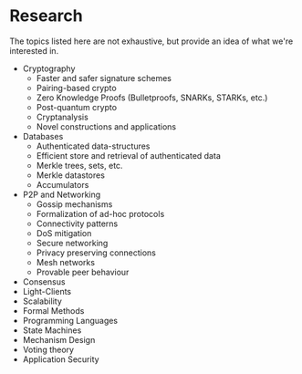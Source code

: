 # Research

The topics listed here are not exhaustive, but provide an idea of what we're interested in.

- Cryptography
    - Faster and safer signature schemes
    - Pairing-based crypto
    - Zero Knowledge Proofs (Bulletproofs, SNARKs, STARKs, etc.)
    - Post-quantum crypto
    - Cryptanalysis
    - Novel constructions and applications
- Databases
    - Authenticated data-structures
    - Efficient store and retrieval of authenticated data
    - Merkle trees, sets, etc.
    - Merkle datastores
    - Accumulators
- P2P and Networking
    - Gossip mechanisms
    - Formalization of ad-hoc protocols
    - Connectivity patterns
    - DoS mitigation
    - Secure networking
    - Privacy preserving connections
    - Mesh networks
    - Provable peer behaviour
- Consensus
- Light-Clients
- Scalability
- Formal Methods
- Programming Languages
- State Machines
- Mechanism Design
- Voting theory
- Application Security
